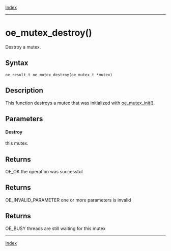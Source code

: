 [Index](index.md)

---
# oe_mutex_destroy()

Destroy a mutex.

## Syntax

    oe_result_t oe_mutex_destroy(oe_mutex_t *mutex)
## Description 

This function destroys a mutex that was initialized with [oe_mutex_init()](thread_8h_a9eeea0ba1af9e6010c2bb23cbe3b6863_1a9eeea0ba1af9e6010c2bb23cbe3b6863.md).



## Parameters

#### Destroy

this mutex.

## Returns

OE_OK the operation was successful

## Returns

OE_INVALID_PARAMETER one or more parameters is invalid

## Returns

OE_BUSY threads are still waiting for this mutex

---
[Index](index.md)

